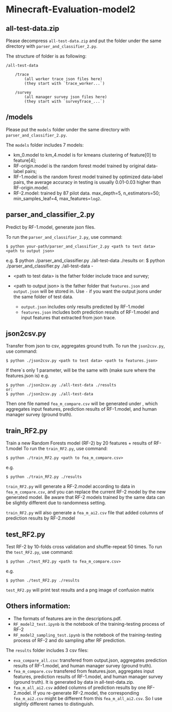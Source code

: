 # Minecraft-Evaluation-model2

## all-test-data.zip
Please decompress `all-test-data.zip` and put the folder under the same directory with `parser_and_classifier_2.py`. 

The structure of <all-test-data> folder is as following: 

	/all-test-data 
	
		/trace
			(all worker trace json files here)
			(they start with `trace_worker...`)
	
		/survey
			(all manager survey json files here)
			(they start with `surveyTrace_...`)

## /models
Please put the `models` folder under the same directory with `parser_and_classifier_2.py`.

The `models` folder includes 7 models:
* km_0.model to km_4.model is for kmeans clustering of feature[0] to feature[4];
* RF-origin.model is the random forest model trained by original data-label pairs;
* RF-1.model is the random forest model trained by optimized data-label pairs, the average accuracy in testing is usually 0.01-0.03 higher than RF-origin.model.
* RF-2.model: trained by 87 pilot data. max_depth=5, n_estimators=50; min_samples_leaf=4, max_features=`log2`.

	
## parser_and_classifier_2.py
Predict by RF-1.model, generate json files.

To run the `parser_and_classifier_2.py`, use command:
	
	$ python your-path/parser_and_classifier_2.py <path to test data> <path to output json>
e.g. 
	$ python ./parser_and_classifier.py ./all-test-data ./results
	or:
	$ python ./parser_and_classifier.py ./all-test-data -

* \<path to test data\> is the father folder include trace and survey;
* \<path to output json\> is the father folder that `features.json` and `output.json` will be stored in. Use `-` if you want the output jsons under the same folder of test data.
	
	* `output.json` includes only results predicted by RF-1.model
	* `features.json` includes both prediction results of RF-1.model and input features that extracted from json trace.


## json2csv.py
Transfer from json to csv, aggregates ground truth.
To run the `json2csv.py`, use command:
	
	$ python ./json2csv.py <path to test data> <path to features.json> 
If there`s only 1 parameter, <path to features.json> will be the same with <path to test data> (make sure where the features.json is)
e.g. 
	
	$ python ./json2csv.py ./all-test-data ./results
	or:
	$ python ./json2csv.py ./all-test-data

Then one file named `fea_m_compare.csv` will be generated under <path to features.json>, which aggregates input features, prediction results of RF-1.model, and human manager survey (ground truth).


## train_RF2.py
Train a new Random Forests model (RF-2) by 20 features + results of RF-1.model
To run the `train_RF2.py`, use command:
	
	$ python ./train_RF2.py <path to fea_m_compare.csv>
e.g.
	
	$ python ./train_RF2.py ./results
`train_RF2.py` will generate a RF-2.model according to data in `fea_m_compare.csv`, and you can replace the current RF-2 model by the new generated model. Be aware that RF-2 models trained by the same data can be slightly different due to randomness setting. 

`train_RF2.py` will also generate a `fea_m_ai2.csv` file that added columns of prediction results by RF-2.model

## test_RF2.py
Test RF-2 by 10-folds cross validation and shuffle-repeat 50 times.
To run the `test_RF2.py`, use command:
	
	$ python ./test_RF2.py <path to fea_m_compare.csv>
e.g.
	
	$ python ./test_RF2.py ./results
`test_RF2.py` will print test results and a png image of confusion matrix

	
## Others information:
* The formats of features are in the descriptions.pdf.
* `RF_model2_test.ipynb` is the notebook of the training-testing process of RF-2
* `RF_model2_sampling_test.ipynb` is the notebook of the training-testing process of RF-2 and do sampling after RF prediction.

The `results` folder includes 3 csv files:
* `eva_compare_all.csv`: transfered from output.json, aggregates prediction results of RF-1.model, and human manager survey (ground truth).
* `fea_m_compare.csv` transfered from features.json, aggregates input features, prediction results of RF-1.model, and human manager survey (ground truth). It is generated by data in all-test-data.zip.
* `fea_m_all_ai2.csv` added columns of prediction results by one RF-2.model. If you re-generate RF-2.model, the corresponding `fea_m_ai2.csv` might be different from this `fea_m_all_ai2.csv`. So I use slightly different names to distinguish.
